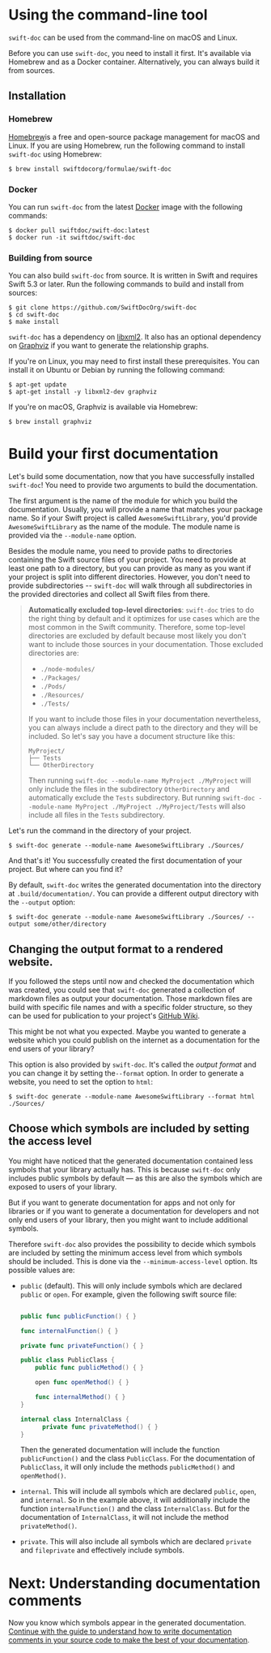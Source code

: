# Using the command-line tool

`swift-doc` can be used from the command-line on macOS and Linux.

Before you can use `swift-doc`,
you need to install it first.
It's available via Homebrew and as a Docker container.
Alternatively, you can always build it from sources.

## Installation
### Homebrew

[Homebrew](https://brew.sh/)is a free and open-source package management for macOS and Linux. 
If you are using Homebrew,
run the following command to install `swift-doc` using Homebrew:

```terminal
$ brew install swiftdocorg/formulae/swift-doc
```

### Docker

You can run `swift-doc` from the latest [Docker](https://www.docker.com) image with the following commands:

```terminal
$ docker pull swiftdoc/swift-doc:latest
$ docker run -it swiftdoc/swift-doc
```

### Building from source

You can also build `swift-doc` from source. 
It is written in Swift and requires Swift 5.3 or later.
Run the following commands to build and install from sources:

```terminal
$ git clone https://github.com/SwiftDocOrg/swift-doc
$ cd swift-doc
$ make install
```

`swift-doc` has a dependency on [libxml2](https://en.wikipedia.org/wiki/Libxml2).
It also has an optional dependency on
[Graphviz](https://www.graphviz.org/) 
if you want to generate the relationship graphs.

If you're on Linux, 
you may need to first install these prerequisites. 
You can install it on Ubuntu or Debian by running
the following command:

```terminal
$ apt-get update
$ apt-get install -y libxml2-dev graphviz
```

If you're on macOS, 
Graphviz is available via Homebrew:

```terminal
$ brew install graphviz
```

# Build your first documentation

Let's build some documentation, 
now that you have successfully installed `swift-doc`!
You need to provide two arguments 
to build the documentation. 

The first argument is the name of the module 
for which you build the documentation. 
Usually, you will provide a name that matches your package name.
So if your Swift project is called `AwesomeSwiftLibrary`,
you'd provide `AwesomeSwiftLibrary`
as the name of the module.
The module name is provided via the `--module-name` option.

Besides the module name, 
you need to provide paths to directories containing the Swift source files of your project. 
You need to provide at least one path to a directory, 
but you can provide as many as you want 
if your project is split into different directories.
However, you don't need to provide subdirectories 
-- `swift-doc` will walk through all subdirectories in the provided directories
and collect all Swift files from there.

> **Automatically excluded top-level directories**:
> `swift-doc` tries to do the right thing by default 
> and it optimizes for use cases which are the most common in the Swift community. 
> Therefore, some top-level directories are excluded by default
> because most likely you don't want to include those sources in your documentation. 
> Those excluded directories are:
> - `./node-modules/`
> - `./Packages/`
> - `./Pods/`
> - `./Resources/`
> - `./Tests/`
> 
> If you want to include those files in your documentation nevertheless, 
> you can always include a direct path to the directory 
> and they will be included. 
> So let's say you have a document structure like this:
> ```
> MyProject/
> ├── Tests
> └── OtherDirectory
> ```
> Then running 
> `swift-doc --module-name MyProject ./MyProject` 
> will only include the files in the subdirectory `OtherDirectory` 
> and automatically exclude the `Tests` subdirectory.
> But running
> `swift-doc --module-name MyProject ./MyProject ./MyProject/Tests` 
> will also include all files in the `Tests` subdirectory.

Let's run the command in the directory of your project.

```terminal
$ swift-doc generate --module-name AwesomeSwiftLibrary ./Sources/
```

And that's it! 
You successfully created the first documentation of your project.
But where can you find it?

By default, `swift-doc` writes the generated documentation into the directory at `.build/documentation/`.
You can provide a different output directory with the `--output` option:

```terminal
$ swift-doc generate --module-name AwesomeSwiftLibrary ./Sources/ --output some/other/directory
```

## Changing the output format to a rendered website.

If you followed the steps until now 
and checked the documentation which was created, 
you could see that `swift-doc` generated a collection of markdown files as output your documentation.
Those markdown files are build with specific file names
and with a specific folder structure, 
so they can be used for publication to your project's
[GitHub Wiki](https://docs.github.com/en/communities/documenting-your-project-with-wikis/about-wikis).

This might be not what you expected. 
Maybe you wanted to generate a website 
which you could publish on the internet as a documentation for the end users of your library?

This option is also provided by `swift-doc`. 
It's called the _output format_ and you can change it by setting the`--format` option. 
In order to generate a website, 
you need to set the option to `html`:

```terminal
$ swift-doc generate --module-name AwesomeSwiftLibrary --format html ./Sources/
```

## Choose which symbols are included by setting the access level

You might have noticed that the generated documentation contained less symbols that your library actually has. 
This is because `swift-doc` only includes public symbols by default 
— as this are also the symbols which are exposed to users of your library.

But if you want to generate documentation for apps and not only for libraries 
or if you want to generate a documentation for developers and not only end users of your library,
then you might want to include additional symbols.

Therefore `swift-doc` also provides the possibility to decide which symbols are included 
by setting the minimum access level from which symbols should be included. 
This is done via the `--minimum-access-level` option. 
Its possible values are:

* `public` (default). 
  This will only include symbols which are declared `public` or `open`. 
  For example, given the following swift source file:
  ```swift
  
  public func publicFunction() { }
  
  func internalFunction() { }
  
  private func privateFunction() { }
  
  public class PublicClass {
      public func publicMethod() { }
  
      open func openMethod() { }
  
      func internalMethod() { }  
  }
  
  internal class InternalClass {
        private func privateMethod() { }
  }
  ```
  
  Then the generated documentation will include the function `publicFunction()` and the class `PublicClass`.
  For the documentation of `PublicClass`, 
  it will only include the methods `publicMethod()` and `openMethod()`.
  
* `internal`. 
  This will include all symbols which are declared `public`, `open`, and `internal`. 
  So in the example above, 
  it will additionally include the function `internalFunction()` and the class `InternalClass`. 
  But for the documentation of `InternalClass`, it will not include the method `privateMethod()`.
  
* `private`.
  This will also include all symbols which are declared `private` and `fileprivate`
  and effectively include symbols.

# Next: Understanding documentation comments

Now you know which symbols appear in the generated documentation. 
[Continue with the guide to understand how to write documentation comments in your source code 
to make the best of your documentation](02-documentation-format.md).
